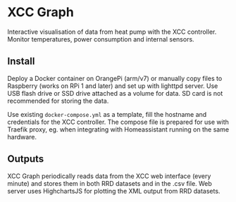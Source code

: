 # XCC Graph

Interactive visualisation of data from heat pump with the XCC controller. Monitor temperatures, power consumption and internal sensors.

## Install
Deploy a Docker container on OrangePi (arm/v7) or manually copy files to Raspberry (works on RPi 1 and later) and set up with lighttpd server.
Use USB flash drive or SSD drive attached as a volume for data. SD card is not recommended for storing the data.

Use existing `docker-compose.yml` as a template, fill the hostname and credentials for the XCC controller. The compose file is prepared for use with Traefik proxy, eg. when integrating with Homeassistant running on the same hardware.

## Outputs
XCC Graph periodically reads data from the XCC web interface (every minute) and stores them in both RRD datasets and in the .csv file.
Web server uses HighchartsJS for plotting the XML output from RRD datasets.